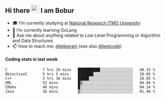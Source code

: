 ## Hi there <img src="https://media.giphy.com/media/hvRJCLFzcasrR4ia7z/giphy.gif" width="25px" height="25px"> I am Bobur

- :mortar_board: I’m currently studying at [National Research ITMO University](https://itmo.ru/)
- :seedling: I’m currently learning GoLang
- :speech_balloon: Ask me about anything related to Low Level Programming or Algorithm and Data Structures
- :mailbox: How to reach me: [@telegram](https://t.me/octoant) (see also [@leetcode](https://leetcode.com/octoant/))    

#### Coding stats in last week

<!--START_SECTION:waka-->

```text
C                7 hrs 19 mins   ██████████░░░░░░░░░░░░░░░   40.33 %
ObjectiveC       5 hrs 5 mins    ███████░░░░░░░░░░░░░░░░░░   28.05 %
C++              3 hrs 38 mins   █████░░░░░░░░░░░░░░░░░░░░   20.05 %
XML              52 mins         █▒░░░░░░░░░░░░░░░░░░░░░░░   04.84 %
CMake            46 mins         █░░░░░░░░░░░░░░░░░░░░░░░░   04.24 %
Java             16 mins         ▒░░░░░░░░░░░░░░░░░░░░░░░░   01.48 %
```

<!--END_SECTION:waka-->

